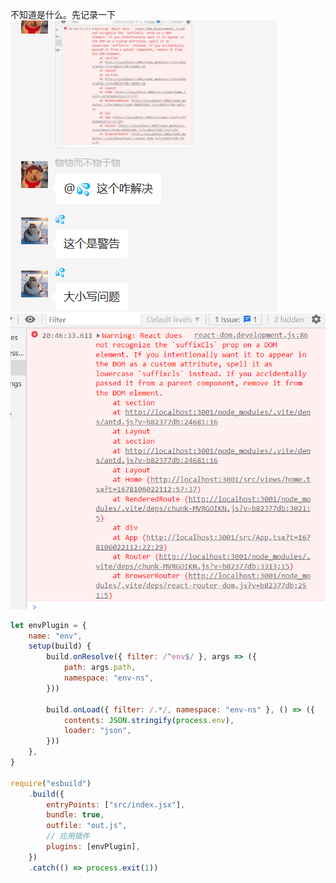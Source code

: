 不知道是什么。先记录一下
![image.png](https://raw.githubusercontent.com/xxxsjan/pic-bed/main/202305151245722.png)
![0974e2312324264bf64dedb0df8cc4e.png](https://raw.githubusercontent.com/xxxsjan/pic-bed/main/202305151245908.png)
```javascript
let envPlugin = {
    name: "env",
    setup(build) {
        build.onResolve({ filter: /^env$/ }, args => ({
            path: args.path,
            namespace: "env-ns",
        }))

        build.onLoad({ filter: /.*/, namespace: "env-ns" }, () => ({
            contents: JSON.stringify(process.env),
            loader: "json",
        }))
    },
}

require("esbuild")
    .build({
        entryPoints: ["src/index.jsx"],
        bundle: true,
        outfile: "out.js",
        // 应用插件
        plugins: [envPlugin],
    })
    .catch(() => process.exit(1))

```

